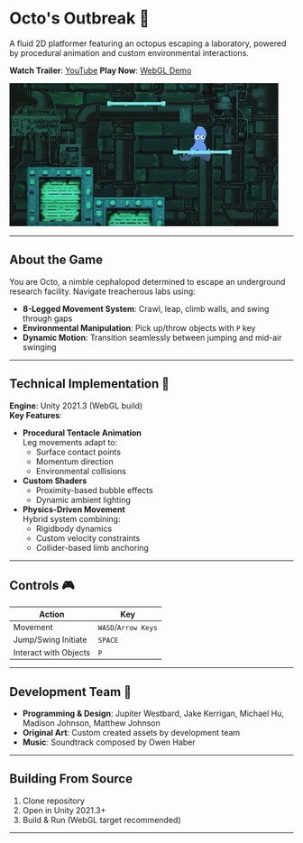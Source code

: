 # Octo's Outbreak 🐙  
 A fluid 2D platformer featuring an octopus escaping a laboratory, powered by procedural animation and custom environmental interactions.  

**Watch Trailer**: [YouTube](https://youtu.be/W_bPWN7P328)
**Play Now**: [WebGL Demo](https://madisonj5.itch.io/octosoutbreak)  

![Game Preview](screenshot.png)

---

## About the Game  
You are Octo, a nimble cephalopod determined to escape an underground research facility. Navigate treacherous labs using:  
- **8-Legged Movement System**: Crawl, leap, climb walls, and swing through gaps  
- **Environmental Manipulation**: Pick up/throw objects with `P` key  
- **Dynamic Motion**: Transition seamlessly between jumping and mid-air swinging  

---

## Technical Implementation 🔧  
**Engine**: Unity 2021.3 (WebGL build)  
**Key Features**:  
- **Procedural Tentacle Animation**  
  Leg movements adapt to:  
  - Surface contact points  
  - Momentum direction  
  - Environmental collisions  
- **Custom Shaders**  
  - Proximity-based bubble effects  
  - Dynamic ambient lighting  
- **Physics-Driven Movement**  
  Hybrid system combining:  
  - Rigidbody dynamics  
  - Custom velocity constraints  
  - Collider-based limb anchoring  

---

## Controls 🎮  
| Action                | Key                 |  
|-----------------------|---------------------|  
| Movement              | `WASD`/`Arrow Keys` |  
| Jump/Swing Initiate   | `SPACE`             |  
| Interact with Objects | `P`                 |  

---

## Development Team 👥  
- **Programming & Design**: Jupiter Westbard, Jake Kerrigan, Michael Hu, Madison Johnson, Matthew Johnson  
- **Original Art**: Custom created assets by development team
- **Music**: Soundtrack composed by Owen Haber

---

## Building From Source  
1. Clone repository  
2. Open in Unity 2021.3+  
3. Build & Run (WebGL target recommended)  

---
